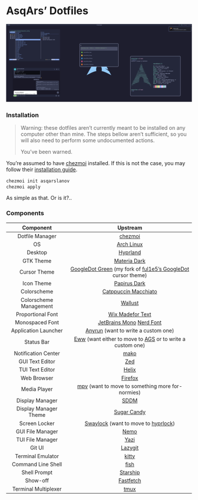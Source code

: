 # AsqArs’ Dotfiles

![Preview](assets/preview.png)

### Installation

> Warning: these dotfiles aren&CloseCurlyQuote;t currently meant to be installed
> on any computer other than mine. The steps bellow aren&CloseCurlyQuote;t
> sufficient, so you will also need to perform some undocumented actions.
>
> You&CloseCurlyQuote;ve been warned.

You&CloseCurlyQuote;re assumed to have [chezmoi](https://www.chezmoi.io/)
installed. If this is not the case, you may follow their
[installation guide](https://www.chezmoi.io/install/#__tabbed_2_2).

```shell
chezmoi init asqarslanov
chezmoi apply
```

As simple as that. Or is it?..

### Components

|       Component        |                                                                                Upstream                                                                                 |
| :--------------------: | :---------------------------------------------------------------------------------------------------------------------------------------------------------------------: |
|    Dotfile Manager     |                                                              [chezmoi](https://github.com/twpayne/chezmoi)                                                              |
|           OS           |                                                               [Arch Linux](https://github.com/archlinux)                                                                |
|        Desktop         |                                                             [Hyprland](https://github.com/hyprwm/Hyprland)                                                              |
|       GTK Theme        |                                                         [Materia Dark](https://github.com/nana-4/materia-theme)                                                         |
|      Cursor Theme      | [GoogleDot Green](https://github.com/asqarslanov/Google_Cursor) (my fork of [ful1e5&CloseCurlyQuote;s GoogleDot](https://github.com/ful1e5/Google_Cursor) cursor theme) |
|       Icon Theme       |                                              [Papirus Dark](https://github.com/PapirusDevelopmentTeam/papirus-icon-theme)                                               |
|      Colorscheme       |                                                    [Catppuccin Macchiato](https://github.com/catppuccin/catppuccin)                                                     |
| Colorscheme Management |                                                        [Wallust](https://codeberg.org/explosion-mental/wallust)                                                         |
|   Proportional Font    |                                                     [Wix Madefor Text](https://github.com/wix-incubator/wixmadefor)                                                     |
|    Monospaced Font     |                            [JetBrains Mono](https://github.com/JetBrains/JetBrainsMono) [Nerd Font](https://github.com/ryanoasis/nerd-fonts)                            |
|  Application Launcher  |                                                [Anyrun](https://github.com/Kirottu/anyrun) (want to write a custom one)                                                 |
|       Status Bar       |                       [Eww](https://github.com/elkowar/eww) (want either to move to [AGS](https://github.com/Aylur/ags) or to write a custom one)                       |
|  Notification Center   |                                                                [mako](https://github.com/emersion/mako)                                                                 |
|    GUI Text Editor     |                                                              [Zed](https://github.com/zed-industries/zed)                                                               |
|    TUI Text Editor     |                                                             [Helix](https://github.com/helix-editor/helix)                                                              |
|      Web Browser       |                                                             [Firefox](https://github.com/mozilla/gecko-dev)                                                             |
|      Media Player      |                                          [mpv](https://github.com/mpv-player/mpv) (want to move to something more for-normies)                                          |
|    Display Manager     |                                                                  [SDDM](https://github.com/sddm/sddm)                                                                   |
| Display Manager Theme  |                                                        [Sugar Candy](https://github.com/Kangie/sddm-sugar-candy)                                                        |
|     Screen Locker      |                             [Swaylock](https://github.com/swaywm/swaylock) (want to move to [hyprlock](https://github.com/hyprwm/hyprlock))                             |
|    GUI File Manager    |                                                                [Nemo](https://github.com/linuxmint/nemo)                                                                |
|    TUI File Manager    |                                                                 [Yazi](https://github.com/sxyazi/yazi)                                                                  |
|         Git UI         |                                                           [Lazygit](https://github.com/jesseduffield/lazygit)                                                           |
|   Terminal Emulator    |                                                              [kitty](https://github.com/kovidgoyal/kitty)                                                               |
|   Command Line Shell   |                                                            [fish](https://github.com/fish-shell/fish-shell)                                                             |
|      Shell Prompt      |                                                            [Starship](https://github.com/starship/starship)                                                             |
|        Show-off        |                                                         [Fastfetch](https://github.com/fastfetch-cli/fastfetch)                                                         |
|  Terminal Multiplexer  |                                                                  [tmux](https://github.com/tmux/tmux)                                                                   |
